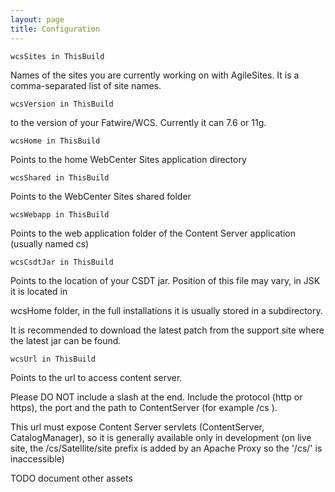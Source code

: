 ```yaml
---
layout: page
title: Configuration
---
```


 `wcsSites in ThisBuild` 

Names of the  sites you are currently working on with AgileSites. It  is a comma-separated list of site names.

`wcsVersion in ThisBuild` 

to the version of your Fatwire/WCS. Currently it can 7.6 or 11g.

`wcsHome in ThisBuild`

Points to the home WebCenter Sites application directory

`wcsShared in ThisBuild`

Points to the WebCenter Sites  shared folder 

`wcsWebapp in ThisBuild`
 
Points to the web application folder of the Content Server  application (usually named cs)

`wcsCsdtJar in ThisBuild`

Points to the location of your CSDT jar. 
Position of this file may vary, in JSK it is located in 

wcsHome folder, in the full installations it is usually stored in a subdirectory.

It is recommended to download the latest patch from the support site where the latest jar can be found.

`wcsUrl in ThisBuild` 

Points to the url to access content server.

Please DO NOT include a slash at the end.
Include the protocol (http or https), the port and the  path to ContentServer (for example /cs ).

This url must  expose Content Server servlets (ContentServer, CatalogManager), so it is generally available only in development (on live site, the /cs/Satellite/site prefix is added by an Apache Proxy so the '/cs/' is inaccessible)


TODO document other assets

